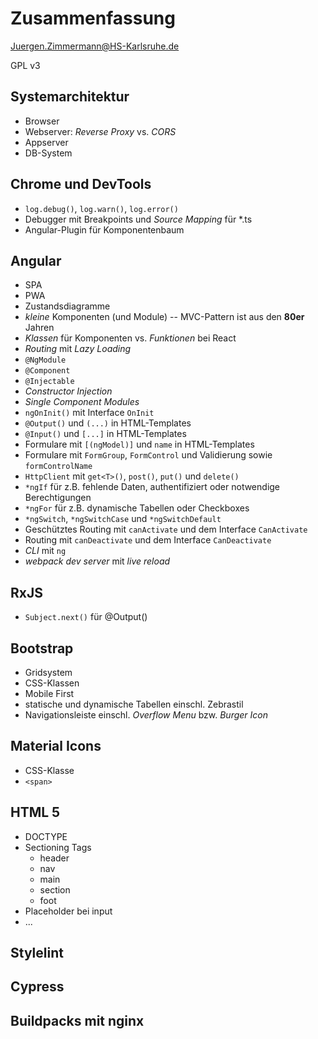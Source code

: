 # Zusammenfassung

<!--
  Copyright (C) 2020 - present Juergen Zimmermann, Hochschule Karlsruhe

  This program is free software: you can redistribute it and/or modify
  it under the terms of the GNU General Public License as published by
  the Free Software Foundation, either version 3 of the License, or
  (at your option) any later version.

  This program is distributed in the hope that it will be useful,
  but WITHOUT ANY WARRANTY; without even the implied warranty of
  MERCHANTABILITY or FITNESS FOR A PARTICULAR PURPOSE.  See the
  GNU General Public License for more details.

  You should have received a copy of the GNU General Public License
  along with this program.  If not, see <http://www.gnu.org/licenses/>.
-->

<Juergen.Zimmermann@HS-Karlsruhe.de>

GPL v3

## Systemarchitektur

- Browser
- Webserver: _Reverse Proxy_ vs. _CORS_
- Appserver
- DB-System

## Chrome und DevTools

- `log.debug()`, `log.warn()`, `log.error()`
- Debugger mit Breakpoints und _Source Mapping_ für \*.ts
- Angular-Plugin für Komponentenbaum

## Angular

- SPA
- PWA
- Zustandsdiagramme
- _kleine_ Komponenten (und Module) -- MVC-Pattern ist aus den **80er** Jahren
- _Klassen_ für Komponenten vs. _Funktionen_ bei React
- _Routing_ mit _Lazy Loading_
- `@NgModule`
- `@Component`
- `@Injectable`
- _Constructor Injection_
- _Single Component Modules_
- `ngOnInit()` mit Interface `OnInit`
- `@Output()` und `(...)` in HTML-Templates
- `@Input()` und `[...]` in HTML-Templates
- Formulare mit `[(ngModel)]` und `name` in HTML-Templates
- Formulare mit `FormGroup`, `FormControl` und Validierung sowie `formControlName`
- `HttpClient` mit `get<T>()`, `post()`, `put()` und `delete()`
- `*ngIf` für z.B. fehlende Daten, authentifiziert oder notwendige Berechtigungen
- `*ngFor` für z.B. dynamische Tabellen oder Checkboxes
- `*ngSwitch`, `*ngSwitchCase` und `*ngSwitchDefault`
- Geschütztes Routing mit `canActivate` und dem Interface `CanActivate`
- Routing mit `canDeactivate` und dem Interface `CanDeactivate`
- _CLI_ mit `ng`
- _webpack dev server_ mit _live reload_

## RxJS

- `Subject.next()` für @Output()

## Bootstrap

- Gridsystem
- CSS-Klassen
- Mobile First
- statische und dynamische Tabellen einschl. Zebrastil
- Navigationsleiste einschl. _Overflow Menu_ bzw. _Burger Icon_

## Material Icons

- CSS-Klasse
- `<span>`

## HTML 5

- DOCTYPE
- Sectioning Tags
  - header
  - nav
  - main
  - section
  - foot
- Placeholder bei input
- ...

## Stylelint

## Cypress

## Buildpacks mit nginx
